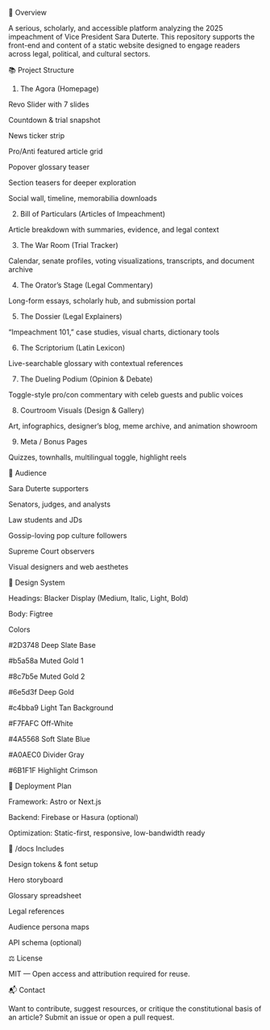 🧭 Overview

A serious, scholarly, and accessible platform analyzing the 2025 impeachment of Vice President Sara Duterte. This repository supports the front-end and content of a static website designed to engage readers across legal, political, and cultural sectors.

📚 Project Structure

1. The Agora (Homepage)

Revo Slider with 7 slides

Countdown & trial snapshot

News ticker strip

Pro/Anti featured article grid

Popover glossary teaser

Section teasers for deeper exploration

Social wall, timeline, memorabilia downloads

2. Bill of Particulars (Articles of Impeachment)

Article breakdown with summaries, evidence, and legal context

3. The War Room (Trial Tracker)

Calendar, senate profiles, voting visualizations, transcripts, and document archive

4. The Orator’s Stage (Legal Commentary)

Long-form essays, scholarly hub, and submission portal

5. The Dossier (Legal Explainers)

“Impeachment 101,” case studies, visual charts, dictionary tools

6. The Scriptorium (Latin Lexicon)

Live-searchable glossary with contextual references

7. The Dueling Podium (Opinion & Debate)

Toggle-style pro/con commentary with celeb guests and public voices

8. Courtroom Visuals (Design & Gallery)

Art, infographics, designer’s blog, meme archive, and animation showroom

9. Meta / Bonus Pages

Quizzes, townhalls, multilingual toggle, highlight reels

🎯 Audience

Sara Duterte supporters

Senators, judges, and analysts

Law students and JDs

Gossip-loving pop culture followers

Supreme Court observers

Visual designers and web aesthetes

🎨 Design System

Headings: Blacker Display (Medium, Italic, Light, Bold)

Body: Figtree

Colors

#2D3748 Deep Slate Base

#b5a58a Muted Gold 1

#8c7b5e Muted Gold 2

#6e5d3f Deep Gold

#c4bba9 Light Tan Background

#F7FAFC Off-White

#4A5568 Soft Slate Blue

#A0AEC0 Divider Gray

#6B1F1F Highlight Crimson

🚀 Deployment Plan

Framework: Astro or Next.js

Backend: Firebase or Hasura (optional)

Optimization: Static-first, responsive, low-bandwidth ready

📁 /docs Includes

Design tokens & font setup

Hero storyboard

Glossary spreadsheet

Legal references

Audience persona maps

API schema (optional)

⚖️ License

MIT — Open access and attribution required for reuse.

📬 Contact

Want to contribute, suggest resources, or critique the constitutional basis of an article? Submit an issue or open a pull request.
